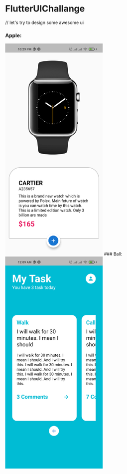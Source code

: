 # FlutterUIChallange
// let's try to design some awesome ui

### Apple:
<img src="https://raw.githubusercontent.com/thetahmeed/FlutterUIChallange/main/apple/apple.png" height="680">
### Ball:
<img src="https://raw.githubusercontent.com/thetahmeed/FlutterUIChallange/main/apple/ball.png" height="680">
